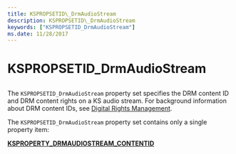 ```yaml
---
title: KSPROPSETID\_DrmAudioStream
description: KSPROPSETID\_DrmAudioStream
keywords: ["KSPROPSETID_DrmAudioStream"]
ms.date: 11/28/2017
---
```


# KSPROPSETID\_DrmAudioStream


## <span id="ddk_kspropsetid_drmaudiostream_ks"></span><span id="DDK_KSPROPSETID_DRMAUDIOSTREAM_KS"></span>


The `KSPROPSETID_DrmAudioStream` property set specifies the DRM content ID and DRM content rights on a KS audio stream. For background information about DRM content IDs, see [Digital Rights Management](./digital-rights-management.md).

The `KSPROPSETID_DrmAudioStream` property set contains only a single property item:

[**KSPROPERTY\_DRMAUDIOSTREAM\_CONTENTID**](/previous-versions/ff537351(v=vs.85))

 

